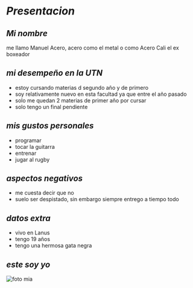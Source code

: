 # *Presentacion*

## *Mi nombre*
me llamo Manuel Acero, acero como el metal o como Acero Cali el ex boxeador

## *mi desempeño en la UTN*
- estoy cursando materias d segundo año y de primero
- soy relativamente nuevo en esta facultad ya que entre el año pasado
- solo me quedan 2 materias de primer año por cursar
- solo tengo un final pendiente

## *mis gustos personales*
- programar
- tocar la guitarra
- entrenar
- jugar al rugby

## *aspectos negativos*
- me cuesta decir que no
- suelo ser despistado, sin embargo siempre entrego a tiempo todo

## *datos extra*
- vivo en Lanus
- tengo 19 años
- tengo una hermosa gata negra

## *este soy yo*
![foto mia](https://github.com/manuelA004/presentaci-n-/assets/164408972/8efea848-4ecd-45c3-bfc9-d0493fd86f15)
